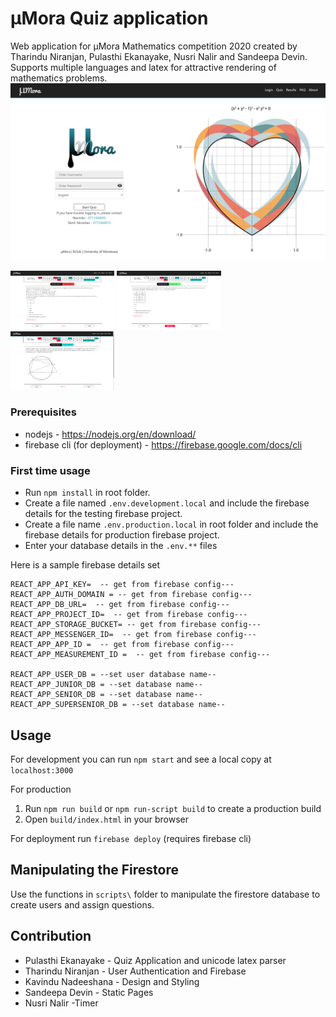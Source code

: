 # μMora Quiz application

Web application for μMora Mathematics competition 2020 created by Tharindu Niranjan, Pulasthi Ekanayake, Nusri Nalir and Sandeepa Devin. Supports multiple languages and latex for attractive rendering of mathematics problems. 
<img src="uMora-login-page.png">
<p float="left">
  <img src="uMora-quiz-page.png" width="33%" />
  <img src="uMora-quiz-page-sinhala.png" width="33%" /> 
  <img src="uMora-quiz-page-tamil.png" width="33%" />
</p>

### Prerequisites

- nodejs - https://nodejs.org/en/download/
- firebase cli (for deployment) - https://firebase.google.com/docs/cli

### First time usage

- Run `npm install` in root folder.
- Create a file named `.env.development.local` and include the firebase details for the testing firebase project.
- Create a file name `.env.production.local` in root folder and include the firebase details for production firebase project.
- Enter your database details in the `.env.**` files

Here is a sample firebase details set

```
REACT_APP_API_KEY=  -- get from firebase config---
REACT_APP_AUTH_DOMAIN = -- get from firebase config---
REACT_APP_DB_URL=  -- get from firebase config---
REACT_APP_PROJECT_ID=  -- get from firebase config---
REACT_APP_STORAGE_BUCKET= -- get from firebase config---
REACT_APP_MESSENGER_ID=  -- get from firebase config---
REACT_APP_APP_ID =  -- get from firebase config---
REACT_APP_MEASUREMENT_ID =  -- get from firebase config---

REACT_APP_USER_DB = --set user database name--
REACT_APP_JUNIOR_DB = --set database name--
REACT_APP_SENIOR_DB = --set database name--
REACT_APP_SUPERSENIOR_DB = --set database name--

```

## Usage

For development you can run `npm start` and see a local copy at `localhost:3000`

For production

1. Run `npm run build` or `npm run-script build` to create a production build
2. Open `build/index.html` in your browser

For deployment run `firebase deploy` (requires firebase cli)

## Manipulating the Firestore

Use the functions in `scripts\` folder to manipulate the firestore database to create users and assign questions.

## Contribution

- Pulasthi Ekanayake - Quiz Application and unicode latex parser
- Tharindu Niranjan - User Authentication and Firebase
- Kavindu Nadeeshana - Design and Styling
- Sandeepa Devin - Static Pages
- Nusri Nalir -Timer
